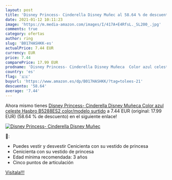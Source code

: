 ```yaml
---
layout: post
title: 'Disney Princess- Cinderella Disney Muñec al 58.64 % de descuento'
date: 2021-01-12 10:11:23
image: 'https://m.media-amazon.com/images/I/417A+E4RfsL._SL200_.jpg'
comments: true
category: ofertas
author: ring
slug: 'B017HASHKK-es'
actualPrice: 7.44 EUR
currency: EUR
price: 7.44
comparePrice: 17.99 EUR
prodname: 'Disney Princess- Cinderella Disney Muñeca  Color azul celeste  Hasbro B5288ES2    color/modelo surtido'
country: 'es'
flag: '🇪🇸'
buyurl: 'https://www.amazon.es/dp/B017HASHKK/?tag=tolees-21'
descuento: '58.64'
average: '7.44'
---
```


Ahora mismo tienes [Disney Princess- Cinderella Disney Muñeca  Color azul celeste  Hasbro B5288ES2    color/modelo surtido](https://www.amazon.es/dp/B017HASHKK/?tag=tolees-21) a 7.44 EUR (original: 17.99 EUR) (58.64 %  de descuento) en el siguiente enlace!

[![Disney Princess- Cinderella Disney Muñec](https://m.media-amazon.com/images/I/417A+E4RfsL._SL200_.jpg)](https://www.amazon.es/dp/B017HASHKK/?tag=tolees-21)

🔎:

- Puedes vestir y desvestir Cenicienta con su vestido de princesa
- Cenicienta con su vestido de princesa
- Edad mínima recomendada: 3 años
- Cinco puntos de articulación

[Visítala!!!](https://www.amazon.es/dp/B017HASHKK/?tag=tolees-21)
